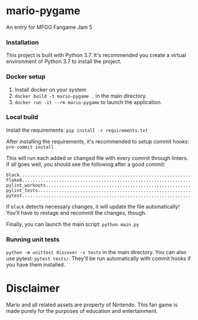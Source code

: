 # mario-pygame
An entry for MFGG Fangame Jam 5

### Installation
This project is built with Python 3.7. It's recommended you create a virtual environment of Python 3.7 to install the project.

### Docker setup

1) Install docker on your system
2) `docker build -t mario-pygame .` in the main directory.
3) `docker run -it --rm mario-pygame` to launch the application.

### Local build
Install the requirements:
`pip install -r requirements.txt`

After installing the requirements, it's recommended to setup commit hooks:
`pre-commit install`

This will run each added or changed file with every commit through linters. If all goes well, you should see the following after a good commit:
```
black....................................................................Passed
Flake8...................................................................Passed
pylint_workouts..........................................................Passed
pylint_tests.............................................................Passed
pytest...................................................................Passed
```
If `black` detects necessary changes, it will update the file automatically! You'll have to restage and recommit the changes, though.

Finally, you can launch the main script:
`python main.py`

### Running unit tests
`python -m unittest discover -s tests` in the main directory. You can also use pytest: `pytest tests/`. They'll be run automatically with commit hooks if you have them installed.

# Disclaimer

Mario and all related assets are property of Nintendo. This fan game is made purely for the purposes of education and entertainment.